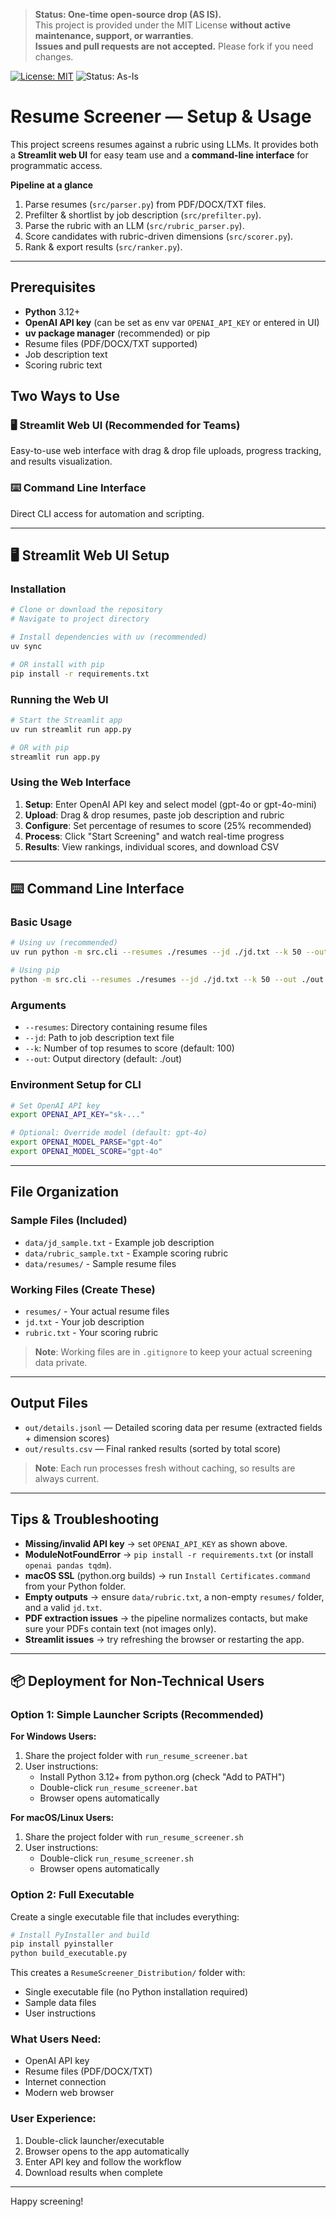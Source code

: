 > **Status: One-time open-source drop (AS IS).**  
> This project is provided under the MIT License **without active maintenance, support, or warranties**.  
> **Issues and pull requests are not accepted.** Please fork if you need changes.

[![License: MIT](https://img.shields.io/badge/License-MIT-yellow.svg)](LICENSE)
![Status: As-Is](https://img.shields.io/badge/status-as--is-lightgrey)

# Resume Screener — Setup & Usage

This project screens resumes against a rubric using LLMs. It provides both a **Streamlit web UI** for easy team use and a **command-line interface** for programmatic access.

**Pipeline at a glance**
1. Parse resumes (`src/parser.py`) from PDF/DOCX/TXT files.
2. Prefilter & shortlist by job description (`src/prefilter.py`).
3. Parse the rubric with an LLM (`src/rubric_parser.py`).
4. Score candidates with rubric-driven dimensions (`src/scorer.py`).
5. Rank & export results (`src/ranker.py`).

---

## Prerequisites

- **Python** 3.12+
- **OpenAI API key** (can be set as env var `OPENAI_API_KEY` or entered in UI)
- **uv package manager** (recommended) or pip
- Resume files (PDF/DOCX/TXT supported)
- Job description text
- Scoring rubric text

## Two Ways to Use

### 🖥️ **Streamlit Web UI** (Recommended for Teams)
Easy-to-use web interface with drag & drop file uploads, progress tracking, and results visualization.

### ⌨️ **Command Line Interface**
Direct CLI access for automation and scripting.

---

## 🖥️ Streamlit Web UI Setup

### Installation
```bash
# Clone or download the repository
# Navigate to project directory

# Install dependencies with uv (recommended)
uv sync

# OR install with pip
pip install -r requirements.txt
```

### Running the Web UI
```bash
# Start the Streamlit app
uv run streamlit run app.py

# OR with pip
streamlit run app.py
```

### Using the Web Interface
1. **Setup**: Enter OpenAI API key and select model (gpt-4o or gpt-4o-mini)
2. **Upload**: Drag & drop resumes, paste job description and rubric
3. **Configure**: Set percentage of resumes to score (25% recommended)
4. **Process**: Click "Start Screening" and watch real-time progress
5. **Results**: View rankings, individual scores, and download CSV

---

## ⌨️ Command Line Interface

### Basic Usage
```bash
# Using uv (recommended)
uv run python -m src.cli --resumes ./resumes --jd ./jd.txt --k 50 --out ./out

# Using pip
python -m src.cli --resumes ./resumes --jd ./jd.txt --k 50 --out ./out
```

### Arguments
- `--resumes`: Directory containing resume files
- `--jd`: Path to job description text file
- `--k`: Number of top resumes to score (default: 100)
- `--out`: Output directory (default: ./out)

### Environment Setup for CLI
```bash
# Set OpenAI API key
export OPENAI_API_KEY="sk-..."

# Optional: Override model (default: gpt-4o)
export OPENAI_MODEL_PARSE="gpt-4o"
export OPENAI_MODEL_SCORE="gpt-4o"
```
---

## File Organization

### Sample Files (Included)
- `data/jd_sample.txt` - Example job description
- `data/rubric_sample.txt` - Example scoring rubric
- `data/resumes/` - Sample resume files

### Working Files (Create These)
- `resumes/` - Your actual resume files
- `jd.txt` - Your job description
- `rubric.txt` - Your scoring rubric

> **Note**: Working files are in `.gitignore` to keep your actual screening data private.

---

## Output Files

- `out/details.jsonl` — Detailed scoring data per resume (extracted fields + dimension scores)
- `out/results.csv` — Final ranked results (sorted by total score)

> **Note**: Each run processes fresh without caching, so results are always current.

---

## Tips & Troubleshooting

- **Missing/invalid API key** → set `OPENAI_API_KEY` as shown above.
- **ModuleNotFoundError** → `pip install -r requirements.txt` (or install `openai pandas tqdm`).
- **macOS SSL** (python.org builds) → run `Install Certificates.command` from your Python folder.
- **Empty outputs** → ensure `data/rubric.txt`, a non-empty `resumes/` folder, and a valid `jd.txt`.
- **PDF extraction issues** → the pipeline normalizes contacts, but make sure your PDFs contain text (not images only).
- **Streamlit issues** → try refreshing the browser or restarting the app.

---

## 📦 Deployment for Non-Technical Users

### Option 1: Simple Launcher Scripts (Recommended)

**For Windows Users:**
1. Share the project folder with `run_resume_screener.bat`
2. User instructions:
   - Install Python 3.12+ from python.org (check "Add to PATH")
   - Double-click `run_resume_screener.bat`
   - Browser opens automatically

**For macOS/Linux Users:**
1. Share the project folder with `run_resume_screener.sh`
2. User instructions:
   - Double-click `run_resume_screener.sh`
   - Browser opens automatically

### Option 2: Full Executable

Create a single executable file that includes everything:

```bash
# Install PyInstaller and build
pip install pyinstaller
python build_executable.py
```

This creates a `ResumeScreener_Distribution/` folder with:
- Single executable file (no Python installation required)
- Sample data files
- User instructions

### What Users Need:
- OpenAI API key
- Resume files (PDF/DOCX/TXT)
- Internet connection
- Modern web browser

### User Experience:
1. Double-click launcher/executable
2. Browser opens to the app automatically
3. Enter API key and follow the workflow
4. Download results when complete

---

Happy screening!
